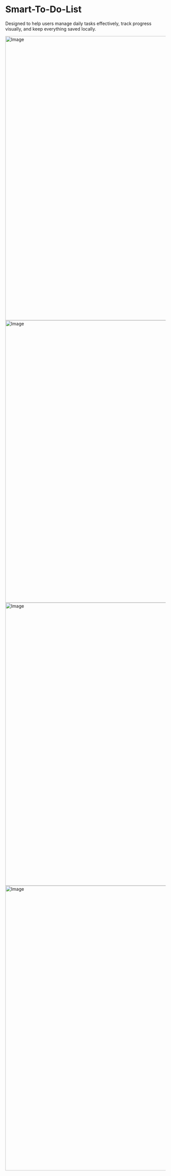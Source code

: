 # Smart-To-Do-List
Designed to help users manage daily tasks effectively, track progress visually, and keep everything saved locally.


<img width="1919" height="893" alt="Image" src="https://github.com/user-attachments/assets/54e32cef-3630-4779-9781-6328b77287a4" />
<img width="1916" height="887" alt="Image" src="https://github.com/user-attachments/assets/e382ec0e-3eeb-4f57-baff-d134ffdb64e2" />
<img width="1919" height="889" alt="Image" src="https://github.com/user-attachments/assets/debe8170-2f36-42ff-a4f2-796f5d4099eb" />
<img width="1919" height="895" alt="Image" src="https://github.com/user-attachments/assets/ff146fca-ee1a-4cc2-8127-3c944e8a92af" />
